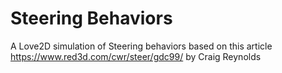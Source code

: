 # Steering Behaviors
A Love2D simulation of Steering behaviors based on this article https://www.red3d.com/cwr/steer/gdc99/ by Craig Reynolds
